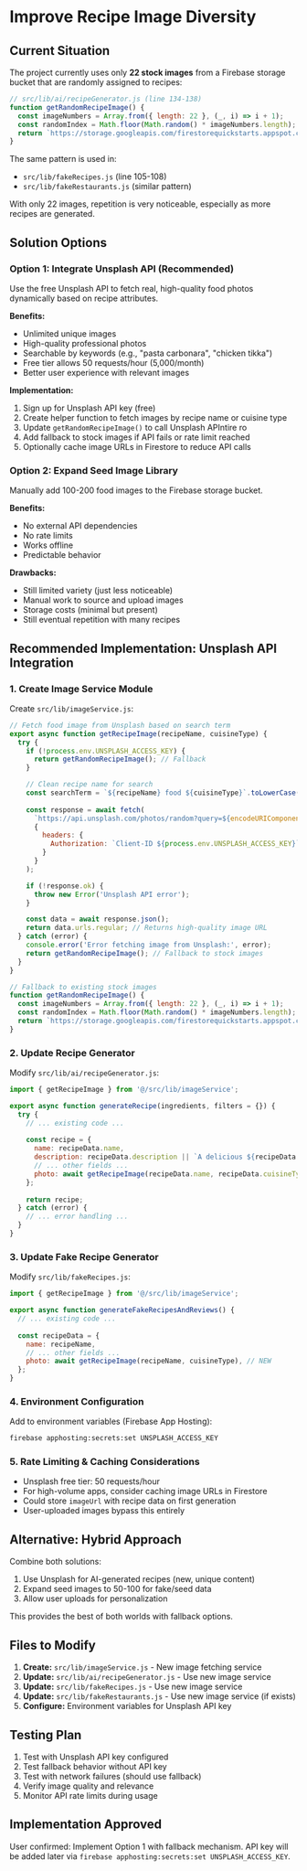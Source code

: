 <!-- 512fc21a-b873-4ecb-84b8-c9148b6ed18a 1021b8b9-9b3a-4632-8f50-a1ac905c04d3 -->
# Improve Recipe Image Diversity

## Current Situation

The project currently uses only **22 stock images** from a Firebase storage bucket that are randomly assigned to recipes:

```javascript
// src/lib/ai/recipeGenerator.js (line 134-138)
function getRandomRecipeImage() {
  const imageNumbers = Array.from({ length: 22 }, (_, i) => i + 1);
  const randomIndex = Math.floor(Math.random() * imageNumbers.length);
  return `https://storage.googleapis.com/firestorequickstarts.appspot.com/food_${imageNumbers[randomIndex]}.png`;
}
```

The same pattern is used in:

- `src/lib/fakeRecipes.js` (line 105-108)
- `src/lib/fakeRestaurants.js` (similar pattern)

With only 22 images, repetition is very noticeable, especially as more recipes are generated.

## Solution Options

### Option 1: Integrate Unsplash API (Recommended)

Use the free Unsplash API to fetch real, high-quality food photos dynamically based on recipe attributes.

**Benefits:**

- Unlimited unique images
- High-quality professional photos
- Searchable by keywords (e.g., "pasta carbonara", "chicken tikka")
- Free tier allows 50 requests/hour (5,000/month)
- Better user experience with relevant images

**Implementation:**

1. Sign up for Unsplash API key (free)
2. Create helper function to fetch images by recipe name or cuisine type
3. Update `getRandomRecipeImage()` to call Unsplash APIntire ro
4. Add fallback to stock images if API fails or rate limit reached
5. Optionally cache image URLs in Firestore to reduce API calls

### Option 2: Expand Seed Image Library

Manually add 100-200 food images to the Firebase storage bucket.

**Benefits:**

- No external API dependencies
- No rate limits
- Works offline
- Predictable behavior

**Drawbacks:**

- Still limited variety (just less noticeable)
- Manual work to source and upload images
- Storage costs (minimal but present)
- Still eventual repetition with many recipes

## Recommended Implementation: Unsplash API Integration

### 1. Create Image Service Module

Create `src/lib/imageService.js`:

```javascript
// Fetch food image from Unsplash based on search term
export async function getRecipeImage(recipeName, cuisineType) {
  try {
    if (!process.env.UNSPLASH_ACCESS_KEY) {
      return getRandomRecipeImage(); // Fallback
    }

    // Clean recipe name for search
    const searchTerm = `${recipeName} food ${cuisineType}`.toLowerCase();
    
    const response = await fetch(
      `https://api.unsplash.com/photos/random?query=${encodeURIComponent(searchTerm)}&orientation=landscape`,
      {
        headers: {
          Authorization: `Client-ID ${process.env.UNSPLASH_ACCESS_KEY}`
        }
      }
    );

    if (!response.ok) {
      throw new Error('Unsplash API error');
    }

    const data = await response.json();
    return data.urls.regular; // Returns high-quality image URL
  } catch (error) {
    console.error('Error fetching image from Unsplash:', error);
    return getRandomRecipeImage(); // Fallback to stock images
  }
}

// Fallback to existing stock images
function getRandomRecipeImage() {
  const imageNumbers = Array.from({ length: 22 }, (_, i) => i + 1);
  const randomIndex = Math.floor(Math.random() * imageNumbers.length);
  return `https://storage.googleapis.com/firestorequickstarts.appspot.com/food_${imageNumbers[randomIndex]}.png`;
}
```

### 2. Update Recipe Generator

Modify `src/lib/ai/recipeGenerator.js`:

```javascript
import { getRecipeImage } from '@/src/lib/imageService';

export async function generateRecipe(ingredients, filters = {}) {
  try {
    // ... existing code ...
    
    const recipe = {
      name: recipeData.name,
      description: recipeData.description || `A delicious ${recipeData.cuisineType || 'homemade'} recipe`,
      // ... other fields ...
      photo: await getRecipeImage(recipeData.name, recipeData.cuisineType), // NEW
    };
    
    return recipe;
  } catch (error) {
    // ... error handling ...
  }
}
```

### 3. Update Fake Recipe Generator

Modify `src/lib/fakeRecipes.js`:

```javascript
import { getRecipeImage } from '@/src/lib/imageService';

export async function generateFakeRecipesAndReviews() {
  // ... existing code ...
  
  const recipeData = {
    name: recipeName,
    // ... other fields ...
    photo: await getRecipeImage(recipeName, cuisineType), // NEW
  };
}
```

### 4. Environment Configuration

Add to environment variables (Firebase App Hosting):

```bash
firebase apphosting:secrets:set UNSPLASH_ACCESS_KEY
```

### 5. Rate Limiting & Caching Considerations

- Unsplash free tier: 50 requests/hour
- For high-volume apps, consider caching image URLs in Firestore
- Could store `imageUrl` with recipe data on first generation
- User-uploaded images bypass this entirely

## Alternative: Hybrid Approach

Combine both solutions:

1. Use Unsplash for AI-generated recipes (new, unique content)
2. Expand seed images to 50-100 for fake/seed data
3. Allow user uploads for personalization

This provides the best of both worlds with fallback options.

## Files to Modify

1. **Create:** `src/lib/imageService.js` - New image fetching service
2. **Update:** `src/lib/ai/recipeGenerator.js` - Use new image service
3. **Update:** `src/lib/fakeRecipes.js` - Use new image service  
4. **Update:** `src/lib/fakeRestaurants.js` - Use new image service (if exists)
5. **Configure:** Environment variables for Unsplash API key

## Testing Plan

1. Test with Unsplash API key configured
2. Test fallback behavior without API key
3. Test with network failures (should use fallback)
4. Verify image quality and relevance
5. Monitor API rate limits during usage

## Implementation Approved

User confirmed: Implement Option 1 with fallback mechanism. API key will be added later via `firebase apphosting:secrets:set UNSPLASH_ACCESS_KEY`.